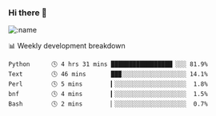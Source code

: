 ### Hi there 👋

<!--
**lv2020/lv2020** is a ✨ _special_ ✨ repository because its `README.md` (this file) appears on your GitHub profile.

Here are some ideas to get you started:

- 🔭 I’m currently working on ...
- 🌱 I’m currently learning ...
- 👯 I’m looking to collaborate on ...
- 🤔 I’m looking for help with ...
- 💬 Ask me about ...
- 📫 How to reach me: ...
- 😄 Pronouns: ...
- ⚡ Fun fact: ...
-->
![:name](https://count.getloli.com/get/@:lv2020)
 <!-- waka-box start -->
📊 Weekly development breakdown
```text
Python      🕓 4 hrs 31 mins █████████████████▏░░░ 81.9%
Text        🕓 46 mins       ██▉░░░░░░░░░░░░░░░░░░ 14.1%
Perl        🕓 5 mins        ▎░░░░░░░░░░░░░░░░░░░░  1.8%
bnf         🕓 4 mins        ▎░░░░░░░░░░░░░░░░░░░░  1.5%
Bash        🕓 2 mins        ▏░░░░░░░░░░░░░░░░░░░░  0.7%
```
<!-- Powered by https://github.com/YouEclipse/waka-box-go . -->
<!-- waka-box end -->
